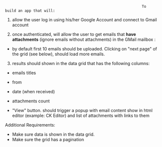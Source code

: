                                                                    To build an app that will:

1) allow the user log in using his/her Google Account and connect to Gmail account

 2) once authenticated, will allow the user to get emails that **have attachments** (ignore emails without attachments) in the GMail mailbox :

 - by default first 10 emails should be uploaded. Clicking on "next page" of the grid (see below), should load more emails.

3) results should shown in the data grid that has the following columns:

 - emails titles
 
 - from
 
 - date (when received)
 
 - attachments count
 
 - "View" button. should trigger a popup with email content show in html editor (example: CK Editor) and list of attachments with links to them
 
Additional Requirements:

 - Make sure data is shown in the data grid.
 - Make sure the grid has a pagination